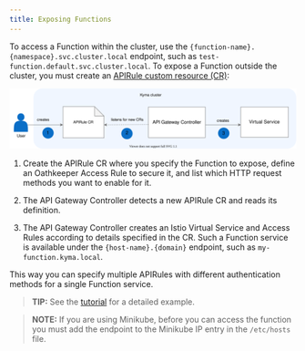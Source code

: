 ```yaml
---
title: Exposing Functions
---
```


To access a Function within the cluster, use the `{function-name}.{namespace}.svc.cluster.local` endpoint, such as `test-function.default.svc.cluster.local`. To expose a Function outside the cluster, you must create an [APIRule custom resource (CR)](./06-custom-resources/apig-01-apirule.md):

![Expose a Function service](./assets/svls-api-rules.svg)

1. Create the APIRule CR where you specify the Function to expose, define an Oathkeeper Access Rule to secure it, and list which HTTP request methods you want to enable for it.

2. The API Gateway Controller detects a new APIRule CR and reads its definition.

3. The API Gateway Controller creates an Istio Virtual Service and Access Rules according to details specified in the CR. Such a Function service is available under the `{host-name}.{domain}` endpoint, such as `my-function.kyma.local`.

This way you can specify multiple APIRules with different authentication methods for a single Function service.

>**TIP:** See the [tutorial](../03-tutorials/serverless/svls-03-expose-function.md) for a detailed example.

>**NOTE:** If you are using Minikube, before you can access the function you must add the endpoint to the Minikube IP entry in the `/etc/hosts` file.
